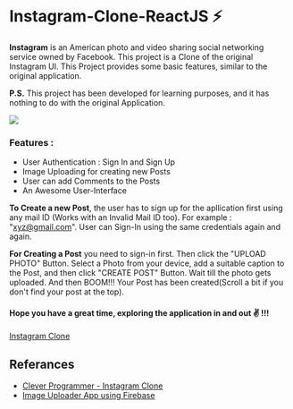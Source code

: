 # Instagram-Clone-ReactJS ⚡

<b>Instagram</b> is an American photo and video sharing social networking service owned by Facebook. This project is a Clone of the original Instagram UI. This Project provides some basic features, similar to the original application.

<b>P.S.</b> This project has been developed for learning purposes, and it has nothing to do with the original Application.

![](https://raw.githubusercontent.com/sahil_dadwal/Instagram-Clone-ReactJS/main/public/images/screencapture.png)

### Features :

- User Authentication : Sign In and Sign Up
- Image Uploading for creating new Posts
- User can add Comments to the Posts
- An Awesome User-Interface

<b>To Create a new Post</b>, the user has to sign up for the apllication first using any mail ID (Works with an Invalid Mail ID too). For example : "xyz@gmail.com". User can Sign-In using the same credentials again and again.

<b>For Creating a Post</b> you need to sign-in first. Then click the "UPLOAD PHOTO" Button. Select a Photo from your device, add a suitable caption to the Post, and then click "CREATE POST" Button. Wait till the photo gets uploaded. And then BOOM!!! Your Post has been created(Scroll a bit if you don't find your post at the top).

#### Hope you have a great time, exploring the application in and out ✌ !!!

[Instagram Clone](https://instagram-clone-react-70113.web.app)

## Referances

- [Clever Programmer - Instagram Clone](https://www.youtube.com/watch?v=f7T48W0cwXM&list=PLgxM_xd-x_qHa6ErJkxh4wIRc7Q36AMfC&index=4)
- [Image Uploader App using Firebase](https://www.youtube.com/watch?v=34f_SO7SWVA)
